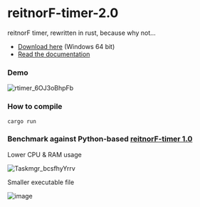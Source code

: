 # reitnorF-timer-2.0
reitnorF timer, rewritten in rust, because why not...

* [Download here](https://github.com/altilunium/reitnorF-timer-2.0/releases/download/v2.0/rtimer.exe) (Windows 64 bit)
* [Read the documentation](https://rtnf.my.id/rewrite-in-rust)

### Demo
![rtimer_6OJ3oBhpFb](https://user-images.githubusercontent.com/70379302/195882671-c12641d8-ca83-4cff-95c2-eadcf29af5b9.gif)

### How to compile
`cargo run`

### Benchmark against Python-based [reitnorF-timer 1.0](https://github.com/altilunium/reitnorF-timer)
Lower CPU & RAM usage

![Taskmgr_bcsfhyYrrv](https://user-images.githubusercontent.com/70379302/195884125-dbb2fe7f-3686-4958-acaf-404bafa14688.gif)

Smaller executable file

![image](https://user-images.githubusercontent.com/70379302/195884325-aeaee8ef-2628-48ce-a8e0-6c7b00233d2c.png)





